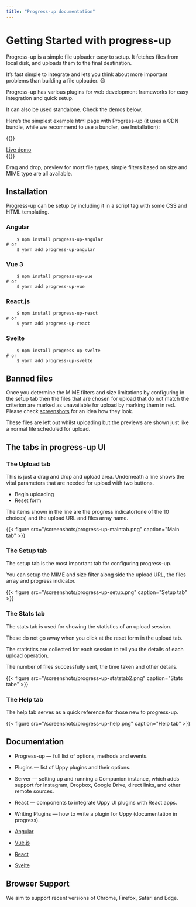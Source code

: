 ```yaml
---
title: "Progress-up documentation"
---
```


# Getting Started with progress-up

Progress-up is a simple file uploader easy to setup. It fetches files from local disk, and uploads them to the final destination. 

It’s fast simple to integrate and lets you think about more important
problems than building a file uploader. :smile:

Progress-up has various plugins for web development frameworks for easy
integration and quick setup.

It can also be used standalone. Check the demos below.

Here’s the simplest example html page with Progress-up (it uses a CDN bundle, while we recommend to use a bundler, see Installation):

{{<rawhtml>}}
<div class="flex justify-center">
   <a target="_blank" href="/progress-up-html5" class="text-lg
 px-3 py-3 shadow-md text-black no-underline bg-transparent
hover:bg-blue-500 text-blue-700 hover:text-white py-2 px-4 border border-blue-500 hover:border-transparent rounded">
Live demo</a>

</div>
{{</rawhtml>}}


Drag and drop, preview for most file types, simple filters based on size
and MIME type are all available.

## Installation

Progress-up can be setup by including it in a script tag with some CSS
and HTML templating.

### Angular 

```shell
	$ npm install progress-up-angular
# or 
	$ yarn add progress-up-angular
```
### Vue 3

```shell
	$ npm install progress-up-vue
# or 
	$ yarn add progress-up-vue
```
### React.js

```shell
	$ npm install progress-up-react
# or 
	$ yarn add progress-up-react
```
### Svelte

```shell
	$ npm install progress-up-svelte
# or 
	$ yarn add progress-up-svelte
```


## Banned files

Once you determine the MIME filters and size limitations by configuring
in the setup tab then the files that are chosen for upload that do not
match the criterion are marked as unavailable for upload by marking them
in red. Please check [screenshots](/screenshots) for an idea how they
look.

These files are left out whilst uploading but the previews are shown just
like a normal file scheduled for upload.

## The tabs in progress-up UI

### The Upload tab

This is just a drag and drop and upload area. Underneath a line shows
the vital parameters that are needed for upload with two buttons.

- Begin uploading
- Reset form

The items shown in the line are the progress indicator(one of the 10
choices) and the upload URL and files array name.

 {{< figure src="/screenshots/progress-up-maintab.png" caption="Main tab" >}}

### The Setup tab

The setup tab is the most important tab for configuring progress-up.

You can setup the MIME and size filter along side the upload URL, the
files array and progress indicator.


 {{< figure src="/screenshots/progress-up-setup.png" caption="Setup tab" >}}

### The Stats tab

The stats tab is used for showing the statistics of an upload session.

These do not go away when you click at the reset form in the upload tab.

The statistics are collected for each session to tell you the details of
each upload operation.

The number of files successfully sent, the time taken and other details.

 {{< figure src="/screenshots/progress-up-statstab2.png" caption="Stats tabe" >}}

### The Help tab

The help tab serves as a quick reference for those new to progress-up.

 {{< figure src="/screenshots/progress-up-help.png" caption="Help tab" >}}

## Documentation


- Progress-up — full list of options, methods and events.

- Plugins — list of Uppy plugins and their options.

- Server — setting up and running a Companion instance, which adds support for Instagram, Dropbox, Google Drive, direct links, and other remote sources.

- React — components to integrate Uppy UI plugins with React apps.

- Writing Plugins — how to write a plugin for Uppy (documentation in progress).

- [Angular](/docs/angular-docs)
- [Vue.js](/docs/vue-docs)
- [React](/docs/react-docs)
- [Svelte](/docs/svelte-docs)

## Browser Support

We aim to support recent versions of Chrome, Firefox, Safari and Edge.
